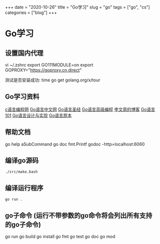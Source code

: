 +++ 
date = "2020-10-26"
title = "Go学习"
slug = "go" 
tags = ["go", "cs"]
categories = ["blog"]
+++

# Go学习

## 设置国内代理
vi ~/.zshrc
export GO111MODULE=on
export GOPROXY="https://goproxy.cn,direct"

测试是否安装成功:
time go get golang.org/x/tour

## Go学习资料

[c语言编程网](http://c.biancheng.net/golang/)
[Go语言中文网](https://books.studygolang.com/)
[Go语言圣经](https://books.studygolang.com/gopl-zh/)
[Go语言高级编程](https://chai2010.cn/advanced-go-programming-book/)
[李文周的博客](https://www.liwenzhou.com/posts/Go/go_menu/)
[Go语言101](https://gfw.go101.org/article/101.html)
[Go语言设计与实现](https://draveness.me/golang/)
[Go语言原本](https://golang.design/under-the-hood/zh-cn/part1basic/)

## 帮助文档
go help aSubCommand
go doc fmt.Printf
godoc -http=localhost:6060

## 编译go源码
```
./src/make.bash
```

## 编译运行程序
```
go run .
```

## go子命令 (运行不带参数的go命令将会列出所有支持的go子命令)
go run
go build
go install
go fmt
go test
go doc
go mod
